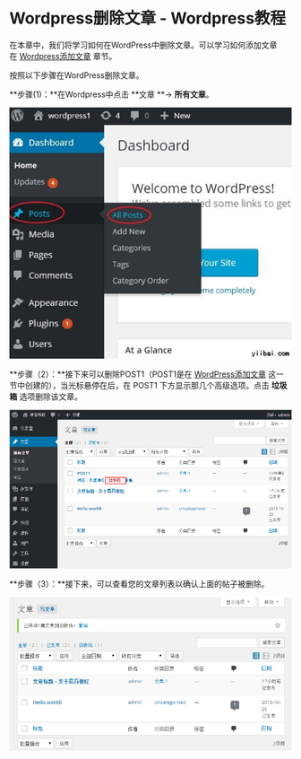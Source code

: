 # Wordpress删除文章 - Wordpress教程

在本章中，我们将学习如何在WordPress中删除文章。可以学习如何添加文章在 [Wordpress添加文章](http://www.yiibai.com/wordpress/wordpress_add_posts.html) 章节。

按照以下步骤在WordPress删除文章。

**步骤(1)：**在Wordpress中点击 **文章 **-&gt; **所有文章**。

![wordpress delete posts](../img/0G4201156-0.jpg)

**步骤（2）：**接下来可以删除POST1（POST1是在 [WordPress添加文章](http://www.yiibai.com/wordpress/wordpress_add_posts.html) 这一节中创建的），当光标悬停在后，在 POST1 下方显示那几个高级选项。点击 **垃圾箱** 选项删除该文章。

![](../img/1-1510240GTD24.png)

**步骤（3）：**接下来，可以查看您的文章列表以确认上面的帖子被删除。

![](../img/1-1510240H0554a.png) 